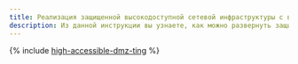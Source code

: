```yaml
---
title: Реализация защищенной высокодоступной сетевой инфраструктуры с выделением DMZ на основе Смарт-Софт NGFW
description: Из данной инструкции вы узнаете, как можно развернуть защищенную высокодоступную сетевую инфраструктуру с выделением DMZ на основе Смарт-Софт Next-Generation Firewall.
---
```


{% include [high-accessible-dmz-ting](../../_tutorials/routing/high-accessible-dmz-ting.md) %}